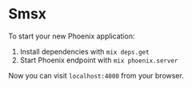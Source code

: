 # Smsx

To start your new Phoenix application:

1. Install dependencies with `mix deps.get`
2. Start Phoenix endpoint with `mix phoenix.server`

Now you can visit `localhost:4000` from your browser.
